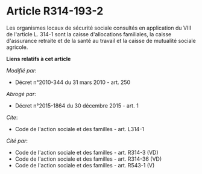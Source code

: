 # Article R314-193-2

Les organismes locaux de sécurité sociale consultés en application du VIII de l'article L. 314-1 sont la caisse d'allocations
familiales, la caisse d'assurance retraite et de la santé au travail  et la caisse de mutualité sociale agricole.

**Liens relatifs à cet article**

_Modifié par_:

  - Décret n°2010-344 du 31 mars 2010 - art. 250

_Abrogé par_:

  - Décret n°2015-1864 du 30 décembre 2015 - art. 1

_Cite_:

  - Code de l'action sociale et des familles - art. L314-1

_Cité par_:

  - Code de l'action sociale et des familles - art. R314-3 (VD)
  - Code de l'action sociale et des familles - art. R314-36 (VD)
  - Code de l'action sociale et des familles - art. R543-1 (V)
